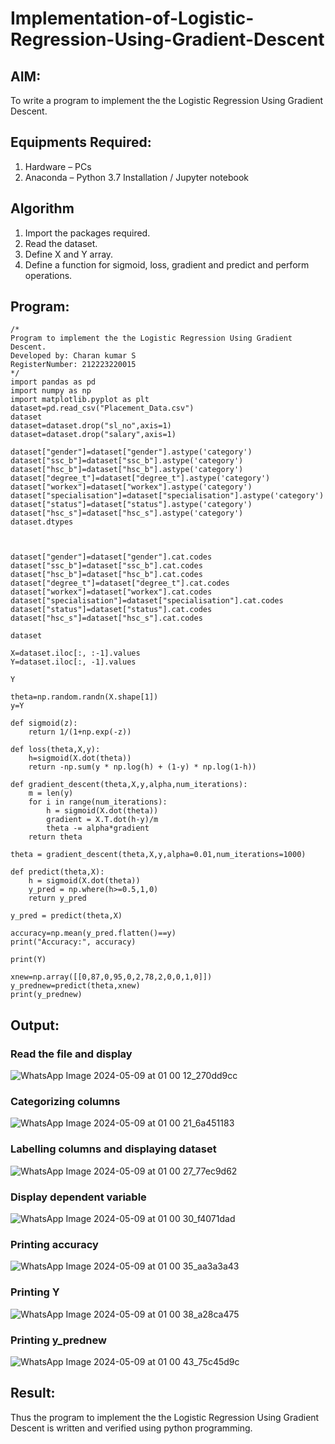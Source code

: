 # Implementation-of-Logistic-Regression-Using-Gradient-Descent

## AIM:
To write a program to implement the the Logistic Regression Using Gradient Descent.

## Equipments Required:
1. Hardware – PCs
2. Anaconda – Python 3.7 Installation / Jupyter notebook

## Algorithm
1. Import the packages required.
2. Read the dataset.
3. Define X and Y array.
4. Define a function for sigmoid, loss, gradient and predict and perform operations. 

## Program:
```
/*
Program to implement the the Logistic Regression Using Gradient Descent.
Developed by: Charan kumar S
RegisterNumber: 212223220015
*/
import pandas as pd
import numpy as np
import matplotlib.pyplot as plt
dataset=pd.read_csv("Placement_Data.csv")
dataset
dataset=dataset.drop("sl_no",axis=1)
dataset=dataset.drop("salary",axis=1)

dataset["gender"]=dataset["gender"].astype('category')
dataset["ssc_b"]=dataset["ssc_b"].astype('category')
dataset["hsc_b"]=dataset["hsc_b"].astype('category')
dataset["degree_t"]=dataset["degree_t"].astype('category')
dataset["workex"]=dataset["workex"].astype('category')
dataset["specialisation"]=dataset["specialisation"].astype('category')
dataset["status"]=dataset["status"].astype('category')
dataset["hsc_s"]=dataset["hsc_s"].astype('category')
dataset.dtypes



dataset["gender"]=dataset["gender"].cat.codes
dataset["ssc_b"]=dataset["ssc_b"].cat.codes
dataset["hsc_b"]=dataset["hsc_b"].cat.codes
dataset["degree_t"]=dataset["degree_t"].cat.codes
dataset["workex"]=dataset["workex"].cat.codes
dataset["specialisation"]=dataset["specialisation"].cat.codes
dataset["status"]=dataset["status"].cat.codes
dataset["hsc_s"]=dataset["hsc_s"].cat.codes

dataset

X=dataset.iloc[:, :-1].values
Y=dataset.iloc[:, -1].values

Y

theta=np.random.randn(X.shape[1])
y=Y

def sigmoid(z):
    return 1/(1+np.exp(-z))

def loss(theta,X,y):
    h=sigmoid(X.dot(theta))
    return -np.sum(y * np.log(h) + (1-y) * np.log(1-h))

def gradient_descent(theta,X,y,alpha,num_iterations):
    m = len(y)
    for i in range(num_iterations):
        h = sigmoid(X.dot(theta))
        gradient = X.T.dot(h-y)/m
        theta -= alpha*gradient
    return theta
    
theta = gradient_descent(theta,X,y,alpha=0.01,num_iterations=1000)

def predict(theta,X):
    h = sigmoid(X.dot(theta))
    y_pred = np.where(h>=0.5,1,0)
    return y_pred
    
y_pred = predict(theta,X)

accuracy=np.mean(y_pred.flatten()==y)
print("Accuracy:", accuracy)

print(Y)

xnew=np.array([[0,87,0,95,0,2,78,2,0,0,1,0]])
y_prednew=predict(theta,xnew)
print(y_prednew)
```

## Output:
### Read the file and display
![WhatsApp Image 2024-05-09 at 01 00 12_270dd9cc](https://github.com/cherryscharan/-Implementation-of-Logistic-Regression-Using-Gradient-Descent/assets/146930617/a689db78-0883-45f0-a3ae-d6553695892f)


### Categorizing columns
![WhatsApp Image 2024-05-09 at 01 00 21_6a451183](https://github.com/cherryscharan/-Implementation-of-Logistic-Regression-Using-Gradient-Descent/assets/146930617/2b496fd3-6be2-4090-a581-ba25af79197d)


### Labelling columns and displaying dataset
![WhatsApp Image 2024-05-09 at 01 00 27_77ec9d62](https://github.com/cherryscharan/-Implementation-of-Logistic-Regression-Using-Gradient-Descent/assets/146930617/b72ee9c1-afb0-4f10-b953-cf6dc8c530b9)


### Display dependent variable
![WhatsApp Image 2024-05-09 at 01 00 30_f4071dad](https://github.com/cherryscharan/-Implementation-of-Logistic-Regression-Using-Gradient-Descent/assets/146930617/4efb20cd-b6eb-40ea-bf9d-0b2ac5bd80e4)

### Printing accuracy
![WhatsApp Image 2024-05-09 at 01 00 35_aa3a3a43](https://github.com/cherryscharan/-Implementation-of-Logistic-Regression-Using-Gradient-Descent/assets/146930617/e9395656-fff7-4ffa-9b1a-7686c5852c25)


### Printing Y
![WhatsApp Image 2024-05-09 at 01 00 38_a28ca475](https://github.com/cherryscharan/-Implementation-of-Logistic-Regression-Using-Gradient-Descent/assets/146930617/8e266670-6977-44f5-9cc0-2cd0cfd43164)



### Printing y_prednew
![WhatsApp Image 2024-05-09 at 01 00 43_75c45d9c](https://github.com/cherryscharan/-Implementation-of-Logistic-Regression-Using-Gradient-Descent/assets/146930617/bc7773fc-3dd4-4c55-99dd-496b22fb3c98)


## Result:
Thus the program to implement the the Logistic Regression Using Gradient Descent is written and verified using python programming.
